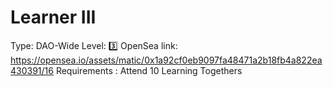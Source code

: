 # Learner III

Type: DAO-Wide
Level: 3️⃣
OpenSea link: https://opensea.io/assets/matic/0x1a92cf0eb9097fa48471a2b18fb4a822ea430391/16
Requirements : Attend 10 Learning Togethers